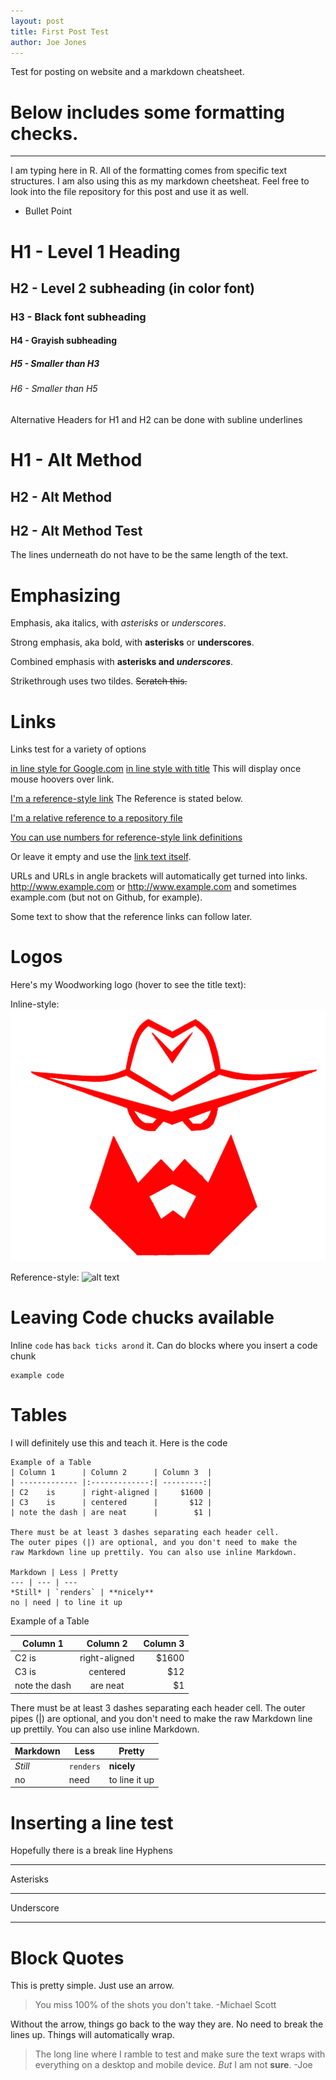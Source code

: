 ```yaml
---
layout: post
title: First Post Test
author: Joe Jones
---
```


Test for posting on website and a markdown cheatsheet.

# Below includes some formatting checks. 
-----

I am typing here in R. All of the formatting comes from specific text structures. I am also using this as my markdown cheetsheat. Feel free to look into the file repository for this post and use it as well.

* Bullet Point

# H1 - Level 1 Heading
## H2 - Level 2 subheading (in color font)
### H3 - Black font subheading
#### H4 - Grayish subheading
##### H5 - Smaller than H3
###### H6 - Smaller than H5

Alternative Headers for H1 and H2 can be done with subline underlines

H1 - Alt Method
===============

H2 - Alt Method
---------------

H2 - Alt Method Test
------
The lines underneath do not have to be the same length of the text. 

# Emphasizing

Emphasis, aka italics, with *asterisks* or _underscores_.

Strong emphasis, aka bold, with **asterisks** or __underscores__.

Combined emphasis with **asterisks and _underscores_**.

Strikethrough uses two tildes. ~~Scratch this.~~

# Links
Links test for a variety of options

[in line style for Google.com](google.com)
[in line style with title](google.com "Google's Homepage") This will display once mouse hoovers over link.

[I'm a reference-style link][Arbitrary case-insensitive reference text] The Reference is stated below. 

[I'm a relative reference to a repository file](../blob/master/LICENSE)

[You can use numbers for reference-style link definitions][1]

Or leave it empty and use the [link text itself].

URLs and URLs in angle brackets will automatically get turned into links. 
http://www.example.com or <http://www.example.com> and sometimes 
example.com (but not on Github, for example).

Some text to show that the reference links can follow later.

[arbitrary case-insensitive reference text]: https://www.mozilla.org
[1]: http://slashdot.org
[link text itself]: http://www.reddit.com


# Logos
Here's my Woodworking logo (hover to see the title text):

Inline-style: 
![alt text](https://github.com/joejonesphd/joejonesphd.github.io/blob/master/images/CW.png "Cowboy Woodworks")


Reference-style: 
![alt text][logo]

[logo]: https://github.com/joejonesphd/joejonesphd.github.io/tree/master/images/CW.png "CW Logo"

# Leaving Code chucks available
Inline `code` has `back ticks arond` it.
Can do blocks where you insert a code chunk
```
example code
```

# Tables
I will definitely use this and teach it.
Here is the code
```
Example of a Table
| Column 1      | Column 2      | Column 3  |
| ------------- |:-------------:| ---------:|
| C2    is      | right-aligned |     $1600 |
| C3    is      | centered      |       $12 |
| note the dash | are neat      |        $1 |

There must be at least 3 dashes separating each header cell.
The outer pipes (|) are optional, and you don't need to make the 
raw Markdown line up prettily. You can also use inline Markdown.

Markdown | Less | Pretty
--- | --- | ---
*Still* | `renders` | **nicely**
no | need | to line it up
```

Example of a Table

| Column 1      | Column 2      | Column 3  |
| ------------- |:-------------:| ---------:|
| C2    is      | right-aligned |     $1600 |
| C3    is      | centered      |       $12 |
| note the dash | are neat      |        $1 |

There must be at least 3 dashes separating each header cell.
The outer pipes (|) are optional, and you don't need to make the 
raw Markdown line up prettily. You can also use inline Markdown.

Markdown | Less | Pretty
--- | --- | ---
*Still* | `renders` | **nicely**
no | need | to line it up

# Inserting a line test
Hopefully there is a break line
Hyphens

---

Asterisks

***

Underscore
___

# Block Quotes
This is pretty simple. Just use an arrow.

>You miss 100% of the shots you don't take. 
>-Michael Scott

Without the arrow, things go back to the way they are.
No need to break the lines up. Things will automatically wrap.
>The long line where I ramble to test and make sure the text wraps with everything on a desktop and mobile device. *But* I am not **sure**.
>-Joe


